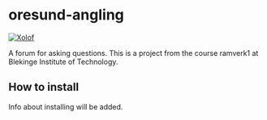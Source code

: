 # oresund-angling

[![Xolof](https://circleci.com/gh/Xolof/oresund-angling.svg?style=svg)](https://app.circleci.com/pipelines/github/Xolof/oresund-angling)


A forum for asking questions. This is a project from the course ramverk1 at Blekinge Institute of Technology.

## How to install

Info about installing will be added.
